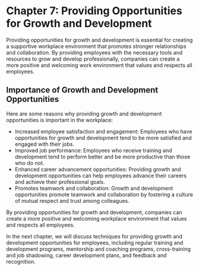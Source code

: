 Chapter 7: Providing Opportunities for Growth and Development
=============================================================

Providing opportunities for growth and development is essential for creating a supportive workplace environment that promotes stronger relationships and collaboration. By providing employees with the necessary tools and resources to grow and develop professionally, companies can create a more positive and welcoming work environment that values and respects all employees.

Importance of Growth and Development Opportunities
--------------------------------------------------

Here are some reasons why providing growth and development opportunities is important in the workplace:

* Increased employee satisfaction and engagement: Employees who have opportunities for growth and development tend to be more satisfied and engaged with their jobs.
* Improved job performance: Employees who receive training and development tend to perform better and be more productive than those who do not.
* Enhanced career advancement opportunities: Providing growth and development opportunities can help employees advance their careers and achieve their professional goals.
* Promotes teamwork and collaboration: Growth and development opportunities promote teamwork and collaboration by fostering a culture of mutual respect and trust among colleagues.

By providing opportunities for growth and development, companies can create a more positive and welcoming workplace environment that values and respects all employees.

In the next chapter, we will discuss techniques for providing growth and development opportunities for employees, including regular training and development programs, mentorship and coaching programs, cross-training and job shadowing, career development plans, and feedback and recognition.


